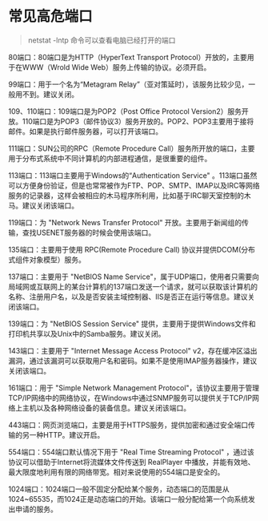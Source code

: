 # 常见高危端口

> netstat -lntp 命令可以查看电脑已经打开的端口

80端口：80端口是为HTTP（HyperText Transport Protocol）开放的，主要用于在WWW（Wrold Wide Web）服务上传输的协议。必须开启。

99端口：用于一个名为“Metagram Relay”（亚对策延时），该服务比较少见，一般用不到。建议关闭。

109、110端口：109端口是为POP2（Post Office Protocol Version2）服务开放。110端口是为POP3（邮件协议3）服务开放的。POP2、POP3主要用于接将邮件。如果是执行邮件服务器，可以打开该端口。

111端口：SUN公司的RPC（Remote Procedure Call）服务所开放的端口，主要用于分布式系统中不同计算机的内部进程通信，是很重要的组件。

113端口：113端口主要用于Windows的“Authentication Service" 。113端口虽然可以方便身份验证，但是也常常被作为FTP、POP、SMTP、IMAP以及IRC等网络服务的记录器，这样会被相应的木马程序所利用，比如基于IRC聊天室控制的木马。建议关闭该端口。

119端口：为 "Network News Transfer Protocol" 开放。主要用于新闻组的传输，查找USENET服务器的时候会使用该端口。

135端口：主要用于使用 RPC(Remote Procedure Call) 协议并提供DCOM(分布式组件对象模型）服务。

137端口：主要用于 "NetBIOS Name Service"，属于UDP端口，使用者只需要向局域网或互联网上的某台计算机的137端口发送一个请求，就可以获取该计算机的名称、注册用户名，以及是否安装主域控制器、IIS是否正在运行等信息。建议关闭该端口。

139端口：为 "NetBIOS Session Service" 提供，主要用于提供Windows文件和打印机共享以及Unix中的Samba服务。建议关闭。

143端口：主要用于 "Internet Message Access Protocol" v2，存在缓冲区溢出漏洞，通过该漏洞可以获取用户名和密码。如果不是使用IMAP服务器操作，建议关闭该端口。

161端口：用于 "Simple Network Management Protocol"，该协议主要用于管理TCP/IP网络中的网络协议，在Windows中通过SNMP服务可以提供关于TCP/IP网络上主机以及各种网络设备的装备信息。建议关闭该端口。

443端口：网页浏览端口，主要是用于HTTPS服务，提供加密和通过安全端口传输的另一种HTTP。建议开启。

554端口：554端口默认情况下用于 "Real Time Streaming Protocol" ，通过该协议可以借助于Internet将流媒体文件传送到 RealPlayer 中播放，并能有效地、最大限度地利用有限的网络带宽。相对来说使用的554端口是安全的。

1024端口：1024端口一般不固定分配给某个服务，动态端口的范围是从 1024~65535，而1024正是动态端口的开始。该端口一般分配给第一个向系统发出申请的服务。
